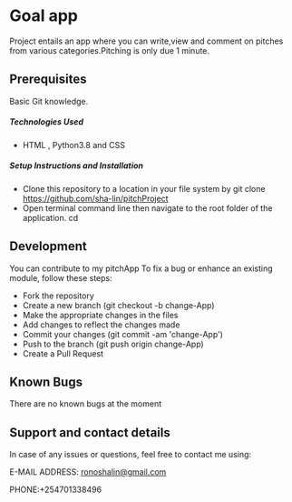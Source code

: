 # Goal app
Project entails an app where you can write,view and comment on pitches from various categories.Pitching is only due 1 minute.
## Prerequisites
Basic Git knowledge.
##### Technologies Used
- HTML , Python3.8 and CSS
##### Setup Instructions and Installation
- Clone this repository to a location in your file system by git clone https://github.com/sha-lin/pitchProject 
- Open terminal command line then navigate to the root folder of the application.   cd <name of app>
## Development
You can contribute to my pitchApp
To fix a bug or enhance an existing module, follow these steps:
- Fork the repository
- Create a new branch (git checkout -b change-App)
- Make the appropriate changes in the files
- Add changes to reflect the changes made
- Commit your changes (git commit -am 'change-App')
- Push to the branch (git push origin change-App)
- Create a Pull Request
## Known Bugs
There are no known bugs at the moment
## Support and contact details
In case of any issues or questions, feel free to contact me using: 

E-MAIL ADDRESS: ronoshalin@gmail.com

PHONE:+254701338496